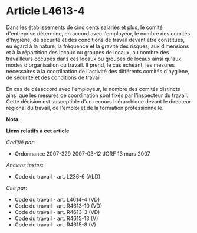 # Article L4613-4

Dans les établissements de cinq cents salariés et plus, le comité d'entreprise détermine, en accord avec l'employeur, le
nombre des comités d'hygiène, de sécurité et des conditions de travail devant être constitués, eu égard à la nature, la
fréquence et la gravité des risques, aux dimensions et à la répartition des locaux ou groupes de locaux, au nombre des
travailleurs occupés dans ces locaux ou groupes de locaux ainsi qu'aux modes d'organisation du travail. Il prend, le cas
échéant, les mesures nécessaires à la coordination de l'activité des différents comités d'hygiène, de sécurité et des
conditions de travail.

En cas de désaccord avec l'employeur, le nombre des comités distincts ainsi que les mesures de coordination sont fixés par
l'inspecteur du travail. Cette décision est susceptible d'un recours hiérarchique devant le directeur régional du travail, de
l'emploi et de la formation professionnelle.

**Nota:**



**Liens relatifs à cet article**

_Codifié par_:

  - Ordonnance 2007-329 2007-03-12 JORF 13 mars 2007

_Anciens textes_:

  - Code du travail - art. L236-6 (AbD)

_Cité par_:

  - Code du travail - art. L4614-4 (VD)
  - Code du travail - art. R4613-10 (VD)
  - Code du travail - art. R4613-3 (VD)
  - Code du travail - art. R4615-13 (V)
  - Code du travail - art. R4615-8 (V)
